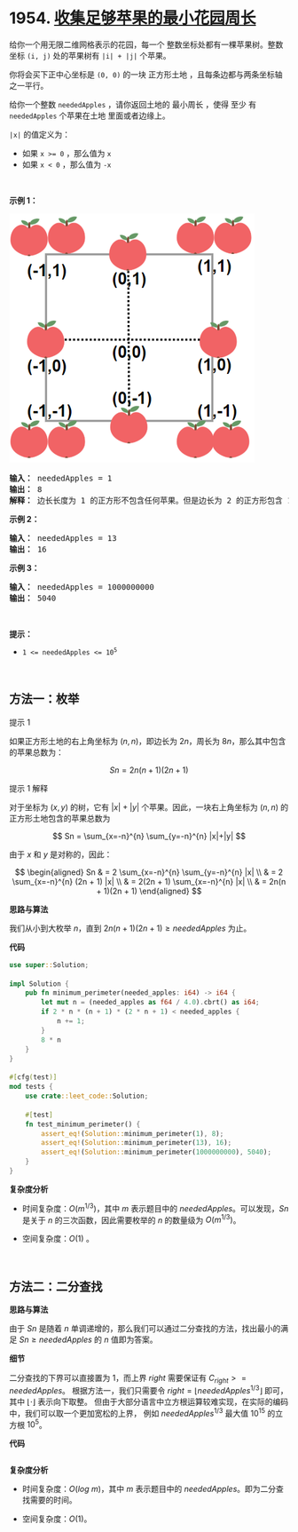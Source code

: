 # 1954. [收集足够苹果的最小花园周长][_1954]

给你一个用无限二维网格表示的花园，每一个 整数坐标处都有一棵苹果树。整数坐标 `(i, j)` 处的苹果树有 `|i| + |j|` 个苹果。

你将会买下正中心坐标是 `(0, 0)` 的一块 正方形土地 ，且每条边都与两条坐标轴之一平行。

给你一个整数 `neededApples` ，请你返回土地的 最小周长 ，使得 至少 有 `neededApples` 个苹果在土地 里面或者边缘上。

`|x|` 的值定义为：

- 如果 `x >= 0` ，那么值为 `x`
- 如果 `x < 0` ，那么值为 `-x`

<p>&nbsp;</p>

<strong>示例 1：</strong>

![矩阵图像](./assets/img/_1954_minimum_perimeter.png "example images")

<pre>
<strong>输入：</strong> neededApples = 1
<strong>输出：</strong> 8
<strong>解释：</strong> 边长长度为 1 的正方形不包含任何苹果。但是边长为 2 的正方形包含 12 个苹果（如上图所示）。周长为 2 * 4 = 8 。
</pre>

<strong>示例 2：</strong>

<pre>
<strong>输入：</strong> neededApples = 13
<strong>输出：</strong> 16
</pre>

<strong>示例 3：</strong>

<pre>
<strong>输入：</strong> neededApples = 1000000000
<strong>输出：</strong> 5040
</pre>

<p>&nbsp;</p>

<strong>提示：</strong>

- <code>1 &lt;= neededApples &lt;= 10<sup>5</sup></code>

<p>&nbsp;</p>

## 方法一：枚举

提示 1

如果正方形土地的右上角坐标为 $(n,n)$，即边长为 $2n$，周长为 $8n$，那么其中包含的苹果总数为：

$$
Sn ​= 2n(n + 1)(2n + 1)
$$

提示 1 解释

对于坐标为 $(x,y)$ 的树，它有 $|x| + |y|$ 个苹果。因此，一块右上角坐标为 $(n,n)$ 的正方形土地包含的苹果总数为

$$
Sn = \sum_{x=-n}^{n} \sum_{y=-n}^{n} |x|+|y|
$$

由于 $x$ 和 $y$ 是对称的，因此：

$$
\begin{aligned}
Sn
& = 2 \sum_{x=-n}^{n} \sum_{y=-n}^{n} |x| \\
& = 2 \sum_{x=-n}^{n} (2n + 1) |x| \\
& = 2(2n + 1) \sum_{x=-n}^{n} |x| \\
& = 2n(n + 1)(2n + 1)
\end{aligned}
$$

<strong>思路与算法</strong>

我们从小到大枚举 $n$，直到 $2n(n+1)(2n+1)≥neededApples$ 为止。

<strong>代码</strong>

```rust
use super::Solution;

impl Solution {
    pub fn minimum_perimeter(needed_apples: i64) -> i64 {
        let mut n = (needed_apples as f64 / 4.0).cbrt() as i64;
        if 2 * n * (n + 1) * (2 * n + 1) < needed_apples {
            n += 1;
        }
        8 * n
    }
}

#[cfg(test)]
mod tests {
    use crate::leet_code::Solution;

    #[test]
    fn test_minimum_perimeter() {
        assert_eq!(Solution::minimum_perimeter(1), 8);
        assert_eq!(Solution::minimum_perimeter(13), 16);
        assert_eq!(Solution::minimum_perimeter(1000000000), 5040);
    }
}
```

<strong>复杂度分析</strong>

- 时间复杂度：$O(m^{1/3})$，其中 $m$ 表示题目中的 $neededApples$。可以发现，$Sn$ 是关于 $n$ 的三次函数，因此需要枚举的 $n$ 的数量级为 $O(m^{1/3})$。

- 空间复杂度：$O(1)$ 。

<p>&nbsp;</p>

## 方法二：二分查找

<strong>思路与算法</strong>

由于 $Sn$ 是随着 $n$ 单调递增的，那么我们可以通过二分查找的方法，找出最小的满足 $Sn≥neededApples$ 的 $n$ 值即为答案。

<strong>细节</strong>

二分查找的下界可以直接置为 $1$，而上界 $right$ 需要保证有 $C_{right}^{}>=neededApples$。
根据方法一，我们只需要令 $right=⌊neededApples^{1/3}⌋$ 即可，其中 $⌊⋅⌋$ 表示向下取整。
但由于大部分语言中立方根运算较难实现，在实际的编码中，我们可以取一个更加宽松的上界，
例如 $neededApples^{1/3}$ 最大值 $10^{15}$ 的立方根 $10^5$。

<strong>代码</strong>

```rust

```

<strong>复杂度分析</strong>

- 时间复杂度：$O(log\ m)$，其中 $m$ 表示题目中的 $neededApples$。即为二分查找需要的时间。

- 空间复杂度：$O(1)$。

[_1954]: https://leetcode.cn/problems/minimum-garden-perimeter-to-collect-enough-apples/description/
